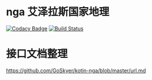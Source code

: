 # nga 艾泽拉斯国家地理
[![Codacy Badge](https://api.codacy.com/project/badge/Grade/fd47cfeaf64549ee83b43ad833a112ef)](https://www.codacy.com/app/zohar-soul/kotin-nga?utm_source=github.com&utm_medium=referral&utm_content=GoSkyer/kotin-nga&utm_campaign=badger)
[![Build Status](https://travis-ci.org/GoSkyer/kotin-nga.svg?branch=master)](https://travis-ci.org/GoSkyer/kotin-nga)
# 接口文档整理
https://github.com/GoSkyer/kotin-nga/blob/master/url.md
